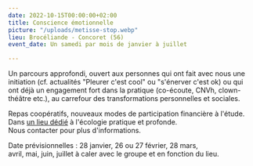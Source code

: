```yaml
---
date: 2022-10-15T00:00:00+02:00
title: Conscience émotionnelle
picture: "/uploads/metisse-stop.webp"
lieu: Brocéliande - Concoret (56)
event_date: Un samedi par mois de janvier à juillet

---
```

Un parcours approfondi, ouvert aux personnes qui ont fait avec nous une initiation (cf. actualités "Pleurer c'est cool" ou "s'énerver c'est ok) ou qui ont déjà un engagement fort dans la pratique (co-écoute, CNVh, clown-théâtre etc.), au carrefour des transformations personnelles et sociales.

Repas coopératifs, nouveaux modes de participation financière à l'étude.  
Dans [un lieu dédié](https://maliguene-broceliande.fr/) à l'écologie pratique et profonde.  
Nous contacter pour plus d'informations.

Date prévisionnelles : 28 janvier, 26 ou 27 février, 28 mars,  
avril, mai, juin, juillet à caler avec le groupe et en fonction du lieu.